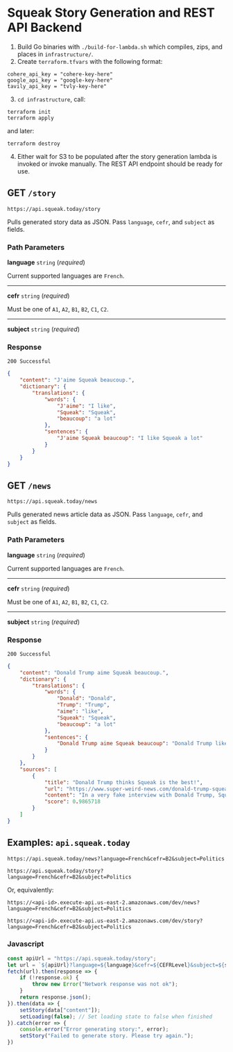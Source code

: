# Squeak Story Generation and REST API Backend

1. Build Go binaries with `./build-for-lambda.sh` which compiles, zips, and places in `infrastructure/`.
2. Create `terraform.tfvars` with the following format:
```
cohere_api_key = "cohere-key-here"
google_api_key = "google-key-here"
tavily_api_key = "tvly-key-here"
```
3. `cd infrastructure`, call:
```
terraform init
terraform apply
```
and later:
```
terraform destroy
```
4. Either wait for S3 to be populated after the story generation lambda is invoked or invoke manually. The REST API endpoint should be ready for use.

## **GET** `/story`
```
https://api.squeak.today/story
```
Pulls generated story data as JSON. Pass `language`, `cefr`, and `subject` as fields.

### Path Parameters

**language** `string` (*required*)

Current supported languages are `French`.

---

**cefr** `string` (*required*)

Must be one of `A1`, `A2`, `B1`, `B2`, `C1`, `C2`.

---

**subject** `string` (*required*)

### Response
`200 Successful`
```json
{
	"content": "J'aime Squeak beaucoup.",
	"dictionary": {
		"translations": {
			"words": {
				"J'aime": "I like",
				"Squeak": "Squeak",
				"beaucoup": "a lot"
			},
			"sentences": {
				"J'aime Squeak beaucoup": "I like Squeak a lot"
			}
		}
	}
}
```


## **GET** `/news`
```
https://api.squeak.today/news
```
Pulls generated news article data as JSON. Pass `language`, `cefr`, and `subject` as fields.

### Path Parameters

**language** `string` (*required*)

Current supported languages are `French`.

---

**cefr** `string` (*required*)

Must be one of `A1`, `A2`, `B1`, `B2`, `C1`, `C2`.

---

**subject** `string` (*required*)

### Response
`200 Successful`
```json
{
	"content": "Donald Trump aime Squeak beaucoup.",
	"dictionary": {
		"translations": {
			"words": {
				"Donald": "Donald",
				"Trump": "Trump",
				"aime": "like",
				"Squeak": "Squeak",
				"beaucoup": "a lot"
			},
			"sentences": {
				"Donald Trump aime Squeak beaucoup": "Donald Trump likes Squeak a lot"
			}
		}
	},
	"sources": [
		{
			"title": "Donald Trump thinks Squeak is the best!",
			"url": "https://www.super-weird-news.com/donald-trump-squeak",
			"content": "In a very fake interview with Donald Trump, Squeak representative Joe Biden asked Donald Trump if he liked Squeak. He said yes!",
			"score": 0.9865718
		}
	]
}
```

## Examples: `api.squeak.today`
```
https://api.squeak.today/news?language=French&cefr=B2&subject=Politics

https://api.squeak.today/story?language=French&cefr=B2&subject=Politics
```

Or, equivalently:
```
https://<api-id>.execute-api.us-east-2.amazonaws.com/dev/news?language=French&cefr=B2&subject=Politics

https://<api-id>.execute-api.us-east-2.amazonaws.com/dev/story?language=French&cefr=B2&subject=Politics
```

### Javascript
```javascript
const apiUrl = "https://api.squeak.today/story";
let url = `${apiUrl}?language=${language}&cefr=${CEFRLevel}&subject=${subject}`;
fetch(url).then(response => {
	if (!response.ok) {
		throw new Error("Network response was not ok");
	}
	return response.json();
}).then(data => {
	setStory(data["content"]);
	setLoading(false); // Set loading state to false when finished
}).catch(error => {
	console.error("Error generating story:", error);
	setStory("Failed to generate story. Please try again.");
})
```